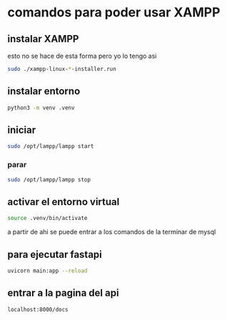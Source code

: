 # comandos para poder usar XAMPP

## instalar XAMPP
esto no se hace de esta forma pero yo lo tengo asi
```bash
sudo ./xampp-linux-*-installer.run
```


## instalar entorno
```bash
python3 -m venv .venv
```

## iniciar 
```bash
sudo /opt/lampp/lampp start
```

### parar
```bash
sudo /opt/lampp/lampp stop
```

## activar el entorno virtual
```bash
source .venv/bin/activate
```
a partir de ahi se puede entrar a los comandos de la terminar de mysql

## para ejecutar fastapi
```bash
uvicorn main:app --reload
```

## entrar a la pagina del api 
```bash
localhost:8000/docs
```